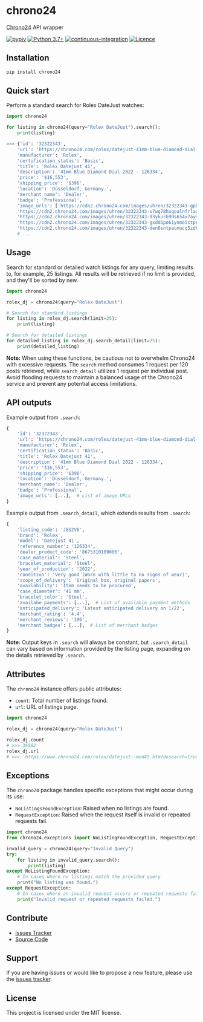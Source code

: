 # chrono24

[Chrono24](https://www.chrono24.com/) API wrapper

[![pypiv](https://img.shields.io/pypi/v/chrono24.svg)](https://pypi.python.org/pypi/chrono24)
[![Python 3.7+](https://img.shields.io/badge/python-3.7+-blue.svg)](https://www.python.org/downloads/)
[![continuous-integration](https://github.com/irahorecka/chrono24/workflows/continuous-integration/badge.svg?branch=main)](https://github.com/irahorecka/chrono24/actions)
[![Licence](https://img.shields.io/badge/license-MIT-blue.svg)](https://raw.githubusercontent.com/irahorecka/chrono24/main/LICENSE)

## Installation

```bash
pip install chrono24
```

## Quick start

Perform a standard search for Rolex DateJust watches:

```python
import chrono24

for listing in chrono24(query="Rolex DateJust").search():
    print(listing)
```

```python
>>> {'id': '32322343',
    'url': 'https://chrono24.com/rolex/datejust-41mm-blue-diamond-dial-2022---126334--id32322343.htm',
    'manufacturer': 'Rolex',
    'certification_status': 'Basic',
    'title': 'Rolex Datejust 41',
    'description': '41mm Blue Diamond Dial 2022 - 126334',
    'price': '$16,553',
    'shipping_price': '$396',
    'location': 'Düsseldorf, Germany.',
    'merchant_name': 'Dealer',
    'badge': 'Professional',
    'image_urls': ['https://cdn2.chrono24.com/images/uhren/32322343-gp8hzm4ppkzsbhzc7s7bl2vh-ExtraLarge.jpg',
    'https://cdn2.chrono24.com/images/uhren/32322343-u7wq78hxqoalnfrlag1gkt8d-ExtraLarge.jpg',
    'https://cdn2.chrono24.com/images/uhren/32322343-93ykurb99s654x7aysnh8ljs-ExtraLarge.jpg',
    'https://cdn2.chrono24.com/images/uhren/32322343-gxd85po61ynmoictprm1gvfq-ExtraLarge.jpg',
    'https://cdn2.chrono24.com/images/uhren/32322343-den0sntpacmucq5zdktzul70-ExtraLarge.jpg']}
    # ...
```

## Usage

Search for standard or detailed watch listings for any query, limiting results to, for example, 25 listings. All results will be retrieved if no limit is provided, and they'll be sorted by new.

```python
import chrono24

rolex_dj = chrono24(query="Rolex DateJust")

# Search for standard listings
for listing in rolex_dj.search(limit=25):
    print(listing)

# Search for detailed listings
for detailed_listing in rolex_dj.search_detail(limit=25):
    print(detailed_listing)
```

**Note:** When using these functions, be cautious not to overwhelm Chrono24 with excessive requests. The `search` method consumes 1 request per 120 posts retrieved, while `search_detail` utilizes 1 request per individual post. Avoid flooding requests to maintain a balanced usage of the Chrono24 service and prevent any potential access limitations.

## API outputs

Example output from `.search`:

```python
{
    'id': '32322343',
    'url': 'https://chrono24.com/rolex/datejust-41mm-blue-diamond-dial-2022---126334--id32322343.htm',
    'manufacturer': 'Rolex',
    'certification_status': 'Basic',
    'title': 'Rolex Datejust 41',
    'description': '41mm Blue Diamond Dial 2022 - 126334',
    'price': '$16,553',
    'shipping_price': '$396',
    'location': 'Düsseldorf, Germany.',
    'merchant_name': 'Dealer',
    'badge': 'Professional',
    'image_urls': [...],  # List of image URLs
}
```

Example output from `.search_detail`, which extends results from `.search`:

```python
{
    'listing_code': 'J8S2V6',
    'brand': 'Rolex',
    'model': 'Datejust 41',
    'reference_number': '126334',
    'dealer_product_code': '8675310109006',
    'case_material': 'Steel',
    'bracelet_material': 'Steel',
    'year_of_production': '2022',
    'condition': 'Very good (Worn with little to no signs of wear)',
    'scope_of_delivery': 'Original box, original papers',
    'availability': 'Item needs to be procured',
    'case_diameter': '41 mm',
    'bracelet_color': 'Steel',
    'availabe_payments': [...],  # List of available payment methods
    'anticipated_delivery': 'Latest anticipated delivery on 1/22',
    'merchant_rating': '4.4',
    'merchant_reviews': '196',
    'merchant_badges': [...],  # List of merchant badges
}
```

**Note:** Output keys in `.search` will always be constant, but `.search_detail` can vary based on information provided by the listing page, expanding on the details retrieved by `.search`.

## Attributes

The `chrono24` instance offers public attributes:

- `count`: Total number of listings found.
- `url`: URL of listings page.

```python
import chrono24

rolex_dj = chrono24(query="Rolex DateJust")

rolex_dj.count
# >>> 35582
rolex_dj.url
# >>> 'https://www.chrono24.com/rolex/datejust--mod45.htm?dosearch=true&query=Rolex+DateJust'
```

## Exceptions

The `chrono24` package handles specific exceptions that might occur during its use:

- `NoListingsFoundException`: Raised when no listings are found.
- `RequestException`: Raised when the request itself is invalid or repeated requests fail.

```python
import chrono24
from chrono24.exceptions import NoListingFoundException, RequestException

invalid_query = chrono24(query="Invalid Query")
try:
    for listing in invalid_query.search():
        print(listing)
except NoListingFoundException:
    # In cases where no listings match the provided query
    print("No listing was found.")
except RequestException:
    # In cases where an invalid request occurs or repeated requests fail
    print("Invalid request or repeated requests failed.")
```

## Contribute

- [Issues Tracker](https://github.com/irahorecka/chrono24/issues)
- [Source Code](https://github.com/irahorecka/chrono24/tree/main/chrono24)

## Support

If you are having issues or would like to propose a new feature, please use the [issues tracker](https://github.com/irahorecka/chrono24/issues).

## License

This project is licensed under the MIT license.
